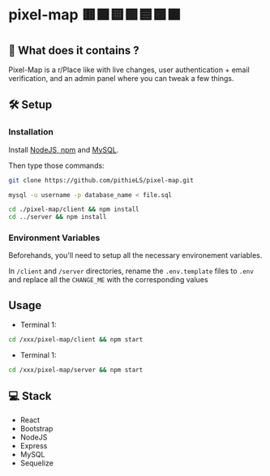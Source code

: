 # pixel-map 🟥🟧🟨🟩🟦🟪🟫

## 🧐 What does it contains ?
Pixel-Map is a r/Place like with live changes, user authentication + email verification, and an admin panel where you can tweak a few things.

## 🛠️ Setup

### Installation

Install [NodeJS, npm](https://nodejs.org/en/download/package-manager) and [MySQL](https://dev.mysql.com/doc/refman/8.4/en/linux-installation.html).

Then type those commands:
```bash
git clone https://github.com/pithieLS/pixel-map.git

mysql -u username -p database_name < file.sql

cd ./pixel-map/client && npm install
cd ../server && npm install
```

### Environment Variables

Beforehands, you'll need to setup all the necessary environement variables.

In `/client` and `/server` directories, rename the `.env.template` files to `.env` and replace all the `CHANGE_ME` with the corresponding values

## Usage

- Terminal 1:
```bash
cd /xxx/pixel-map/client && npm start
```

- Terminal 1:
```bash
cd /xxx/pixel-map/server && npm start
```
## 💻 Stack
- React
- Bootstrap
- NodeJS
- Express
- MySQL
- Sequelize
